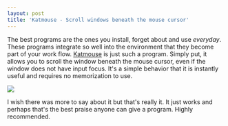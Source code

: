 ```yaml
---
layout: post
title: 'Katmouse - Scroll windows beneath the mouse cursor'
---
```

The best programs are the ones you install, forget about and use _everyday_. These programs integrate so well into the environment that they become part of your work flow. [Katmouse](http://ehiti.de/katmouse/) is just such a program. Simply put, it allows you to scroll the window beneath the mouse cursor, even if the window does not have input focus. It's a simple behavior that it is instantly useful and requires no memorization to use.

![](http://ehiti.de/katmouse/screen1.gif)

I wish there was more to say about it but that's really it. It just works and perhaps that's the best praise anyone can give a program. Highly recommended.
